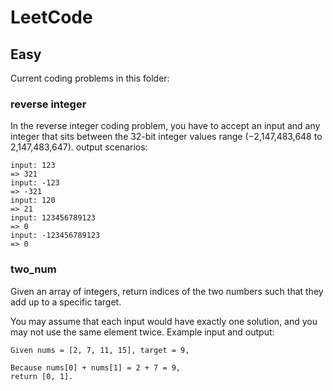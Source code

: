 # LeetCode


## Easy 
Current coding problems in this folder:
### reverse integer
In the reverse integer coding problem, you have to accept an input and any integer that sits between the 32-bit integer values range (−2,147,483,648 to 2,147,483,647). 
output scenarios: 
```
input: 123
=> 321
input: -123
=> -321
input: 120
=> 21
input: 123456789123
=> 0
input: -123456789123
=> 0
```
### two_num 
Given an array of integers, return indices of the two numbers such that they add up to a specific target.

You may assume that each input would have exactly one solution, and you may not use the same element twice.
Example input and output:
```
Given nums = [2, 7, 11, 15], target = 9,

Because nums[0] + nums[1] = 2 + 7 = 9,
return [0, 1].
```


